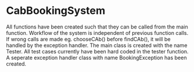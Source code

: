 # CabBookingSystem
All functions have been created such that they can be called from the main function.
Workflow of the system is independent of previous function calls. If wrong calls are made eg. chooseCAb() before findCAb(), it will be handled by the exception handler.
The main class is created with the name Tester. All test cases currently have been hard coded in the tester function.
A seperate exception handler class with name BookingException has been created.

